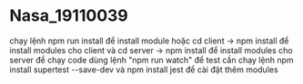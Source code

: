 # Nasa_19110039
chạy lệnh npm run install để install module hoặc cd client -> npm install để install modules cho client và cd server -> npm install để install modules cho server
để chạy code dùng lệnh "npm run watch"
để test cần chạy lệnh npm install supertest --save-dev và npm install jest để cài đặt thêm modules
